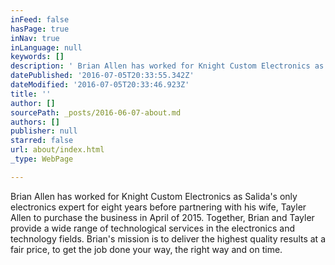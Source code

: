 ```yaml
---
inFeed: false
hasPage: true
inNav: true
inLanguage: null
keywords: []
description: ' Brian Allen has worked for Knight Custom Electronics as Salida''s only electronics expert for eight years before partnering with his wife, Tayler Allen to purchase the business in April of 2015. Together, Brian and Tayler provide a wide range of technological services in the electronics and technology fields. Brian''s mission is to deliver the highest quality results at a fair price, to get the job done your way, the right way and on time. '
datePublished: '2016-07-05T20:33:55.342Z'
dateModified: '2016-07-05T20:33:46.923Z'
title: ''
author: []
sourcePath: _posts/2016-06-07-about.md
authors: []
publisher: null
starred: false
url: about/index.html
_type: WebPage

---
```

Brian Allen has worked for Knight Custom Electronics as Salida's only electronics expert for eight years before partnering with his wife, Tayler Allen to purchase the business in April of 2015\. Together, Brian and Tayler provide a wide range of technological services in the electronics and technology fields. Brian's mission is to deliver the highest quality results at a fair price, to get the job done your way, the right way and on time.